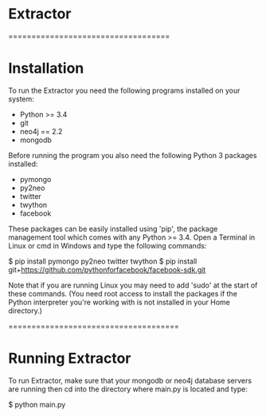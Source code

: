 # Extractor
===================================
# Installation
To run the Extractor you need the following programs installed on your system:

* Python >= 3.4
* git
* neo4j == 2.2
* mongodb 

Before running the program you also need the following Python 3 packages installed:
 
* pymongo
* py2neo
* twitter
* twython
* facebook

These packages can be easily installed using  'pip', the package management tool
which comes with any Python >= 3.4. Open a Terminal in Linux or cmd in Windows and type
the following commands:

$ pip install pymongo py2neo twitter twython
$ pip install git+https://github.com/pythonforfacebook/facebook-sdk.git

Note that if you are running Linux you may need to add 'sudo' at the start of these 
commands. (You need root access to install the packages if the Python interpreter you're
working with is not installed in your Home directory.)

=====================================

# Running Extractor

To run Extractor, make sure that your mongodb or neo4j database servers are running then 
cd into the directory where main.py is located and type:

$ python main.py

